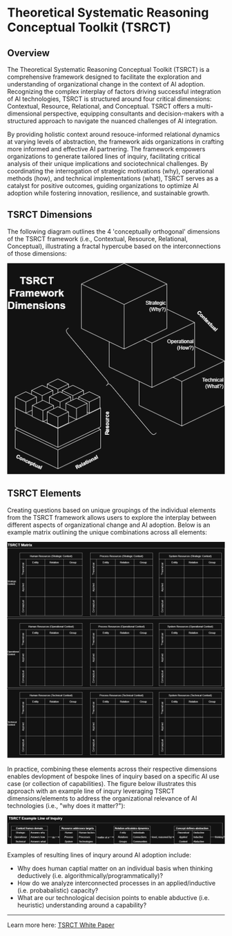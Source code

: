 # Theoretical Systematic Reasoning Conceptual Toolkit (TSRCT) 

## Overview

The Theoretical Systematic Reasoning Conceptual Toolkit (TSRCT) is a comprehensive framework designed to facilitate the exploration and understanding of organizational change in the context of AI adoption. Recognizing the complex interplay of factors driving successful integration of AI technologies, TSRCT is structured around four critical dimensions: Contextual, Resource, Relational, and Conceptual. TSRCT offers a multi-dimensional perspective, equipping consultants and decision-makers with a structured approach to navigate the nuanced challenges of AI integration.

By providing holistic context around resouce-informed relational dynamics at varying levels of abstraction, the framework aids organizations in crafting more informed and effective AI partnering. The framework empowers organizations to generate tailored lines of inquiry, facilitating critical analysis of their unique implications and sociotechnical challenges. By coordinating the interrogation of strategic motivations (why), operational methods (how), and technical implementations (what), TSRCT serves as a catalyst for positive outcomes, guiding organizations to optimize AI adoption while fostering innovation, resilience, and sustainable growth.

## TSRCT Dimensions

The following diagram outlines the 4 'conceptually orthogonal' dimensions of the TSRCT framework (i.e., Contextual, Resource, Relational, Conceptual), illustrating a fractal hypercube based on the interconnections of those dimensions:

![Diagram](TSRCT_diagram.png)

## TSRCT Elements

Creating questions based on unique groupings of the individual elements from the TSRCT framework allows users to explore the interplay between different aspects of organizational change and AI adoption. Below is an example matrix outlining the unique combinations across all elements:

![Matrix](TSRCT_matrix.png)

In practice, combining these elements across their respective dimensions enables devlopment of bespoke lines of inquiry based on a specific AI use case (or collection of capabilities). The figure below illustrates this approach with an example line of inqury leveraging TSRCT dimensions/elements to address the organizational relevance of AI technologies (i.e., "why does it matter?"):

![Matrix](TSRCT_inquiry_ex.png)

Examples of resulting lines of inqury around AI adoption include:
* Why does human captial matter on an individual basis when thinking deductively (i.e. algorithmically/programmatically)?
* How do we analyze interconnected processes in an applied/inductive (i.e. probabalistic) capacity?
* What are our technological decision points to enable abductive (i.e. heuristic) understanding around a capability?
---

Learn more here: [TSRCT White Paper](https://github.com/alexwalterhiggins/TSRCT/blob/main/TSRCT%20White%20Paper.md)
